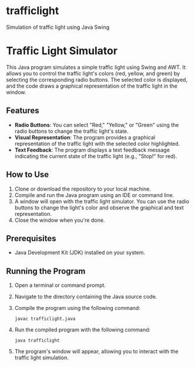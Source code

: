 # trafficlight
Simulation of traffic light using Java Swing

# Traffic Light Simulator
This Java program simulates a simple traffic light using Swing and AWT. It allows you to control the traffic light's colors (red, yellow, and green) by selecting the corresponding radio buttons. The selected color is displayed, and the code draws a graphical representation of the traffic light in the window.

## Features
- **Radio Buttons**: You can select "Red," "Yellow," or "Green" using the radio buttons to change the traffic light's state.
- **Visual Representation**: The program provides a graphical representation of the traffic light with the selected color highlighted.
- **Text Feedback**: The program displays a text feedback message indicating the current state of the traffic light (e.g., "Stop!" for red).

## How to Use
1. Clone or download the repository to your local machine.
2. Compile and run the Java program using an IDE or command line.
3. A window will open with the traffic light simulator. You can use the radio buttons to change the light's color and observe the graphical and text representation.
4. Close the window when you're done.

## Prerequisites
- Java Development Kit (JDK) installed on your system.

## Running the Program

1. Open a terminal or command prompt.
2. Navigate to the directory containing the Java source code.
3. Compile the program using the following command:

   ```
   javac trafficlight.java
   ```
4. Run the compiled program with the following command:

   ```
   java trafficlight
   ```
5. The program's window will appear, allowing you to interact with the traffic light simulation.


